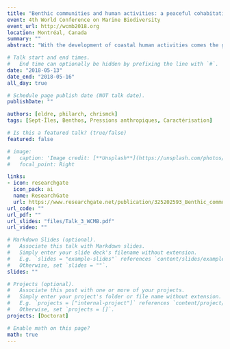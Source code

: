 ```yaml
---
title: "Benthic communities and human activities: a peaceful cohabitation?"
event: 4th World Conference on Marine Biodiversity
event_url: http://wcmb2018.org
location: Montréal, Canada
summary: ""
abstract: "With the development of coastal human activities comes the growing need to develop methods to describe their cumulative impacts on marine benthic communities at local geographic scales. Local assessments facilitate dialogue between multiple users of the ecosystem (industries, individuals) and allow to better understand variation among benthic communities in a given region. In this project, we aim to develop indicators of cumulative impacts to assess the environmental health of benthic ecosystems within industrialized regions in the Gulf of St. Lawrence at a small spatial scale (0,01 km2). We selected coastal regions around Sept-Îles, where numerous human activities are present at different intensities (such as international shipping, fisheries or domestic and industrial wastes). Subtidal ecosystems were sampled in 2016-2017 to characterize macro-endobenthic diversity and abiotic parameters of the sediment. We calculated impact scores for each human activity based on the distance from the source and the magnitude of its impact. We thus identified hotspots of cumulative impact and changes in the biotic and abiotic compartments along impact gradients. These results will be used for the development of indicators of cumulative stress and to understand resilience and stability of bay-scale benthic communities."

# Talk start and end times.
#   End time can optionally be hidden by prefixing the line with `#`.
date: "2018-05-13"
date_end: "2018-05-16"
all_day: true

# Schedule page publish date (NOT talk date).
publishDate: ""

authors: [eldre, philarch, chrismck]
tags: [Sept-Îles, Benthos, Pressions anthropiques, Caractérisation]

# Is this a featured talk? (true/false)
featured: false

# image:
#   caption: 'Image credit: [**Unsplash**](https://unsplash.com/photos/bzdhc5b3Bxs)'
#   focal_point: Right

links:
- icon: researchgate
  icon_pack: ai
  name: ResearchGate
  url: https://www.researchgate.net/publication/325202593_Benthic_communities_and_human_activities_a_peaceful_cohabitation
url_code: ""
url_pdf: ""
url_slides: "files/Talk_3_WCMB.pdf"
url_video: ""

# Markdown Slides (optional).
#   Associate this talk with Markdown slides.
#   Simply enter your slide deck's filename without extension.
#   E.g. `slides = "example-slides"` references `content/slides/example-slides.md`.
#   Otherwise, set `slides = ""`.
slides: ""

# Projects (optional).
#   Associate this post with one or more of your projects.
#   Simply enter your project's folder or file name without extension.
#   E.g. `projects = ["internal-project"]` references `content/project/deep-learning/index.md`.
#   Otherwise, set `projects = []`.
projects: [Doctorat]

# Enable math on this page?
math: true
---
```

